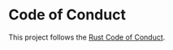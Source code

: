 # Code of Conduct

This project follows the [Rust Code of Conduct](https://www.rust-lang.org/policies/code-of-conduct).
